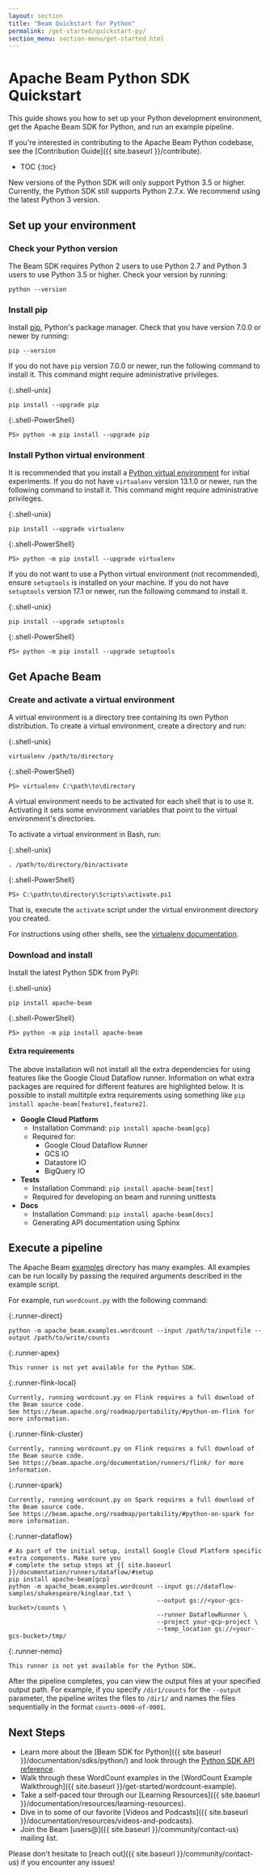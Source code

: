 ```yaml
---
layout: section
title: "Beam Quickstart for Python"
permalink: /get-started/quickstart-py/
section_menu: section-menu/get-started.html
---
```

<!--
Licensed under the Apache License, Version 2.0 (the "License");
you may not use this file except in compliance with the License.
You may obtain a copy of the License at

http://www.apache.org/licenses/LICENSE-2.0

Unless required by applicable law or agreed to in writing, software
distributed under the License is distributed on an "AS IS" BASIS,
WITHOUT WARRANTIES OR CONDITIONS OF ANY KIND, either express or implied.
See the License for the specific language governing permissions and
limitations under the License.
-->

# Apache Beam Python SDK Quickstart

This guide shows you how to set up your Python development environment, get the Apache Beam SDK for Python, and run an example pipeline.

If you're interested in contributing to the Apache Beam Python codebase, see the [Contribution Guide]({{ site.baseurl }}/contribute).

* TOC
{:toc}

New versions of the Python SDK will only support Python 3.5 or higher. Currently, the Python SDK still supports Python 2.7.x. We recommend using the latest Python 3 version.

## Set up your environment

### Check your Python version

The Beam SDK requires Python 2 users to use Python 2.7 and Python 3 users to use Python 3.5 or higher. Check your version by running:

```
python --version
```

### Install pip

Install [pip](https://pip.pypa.io/en/stable/installing/), Python's package manager. Check that you have version 7.0.0 or newer by running:

```
pip --version
```

If you do not have `pip` version 7.0.0 or newer, run the following command to
install it. This command might require administrative privileges.

{:.shell-unix}
```
pip install --upgrade pip
```

{:.shell-PowerShell}
```
PS> python -m pip install --upgrade pip
```


### Install Python virtual environment

It is recommended that you install a [Python virtual environment](http://docs.python-guide.org/en/latest/dev/virtualenvs/)
for initial experiments. If you do not have `virtualenv` version 13.1.0 or
newer, run the following command to install it. This command might require
administrative privileges.

{:.shell-unix}
```
pip install --upgrade virtualenv
```

{:.shell-PowerShell}
```
PS> python -m pip install --upgrade virtualenv
```

If you do not want to use a Python virtual environment (not recommended), ensure
`setuptools` is installed on your machine. If you do not have `setuptools`
version 17.1 or newer, run the following command to install it.

{:.shell-unix}
```
pip install --upgrade setuptools
```

{:.shell-PowerShell}
```
PS> python -m pip install --upgrade setuptools
```

## Get Apache Beam

### Create and activate a virtual environment

A virtual environment is a directory tree containing its own Python distribution. To create a virtual environment, create a directory and run:

{:.shell-unix}
```
virtualenv /path/to/directory
```

{:.shell-PowerShell}
```
PS> virtualenv C:\path\to\directory
```

A virtual environment needs to be activated for each shell that is to use it.
Activating it sets some environment variables that point to the virtual
environment's directories.

To activate a virtual environment in Bash, run:

{:.shell-unix}
```
. /path/to/directory/bin/activate
```

{:.shell-PowerShell}
```
PS> C:\path\to\directory\Scripts\activate.ps1
```

That is, execute the `activate` script under the virtual environment directory you created.

For instructions using other shells, see the [virtualenv documentation](https://virtualenv.pypa.io/en/stable/userguide/#activate-script).

### Download and install

Install the latest Python SDK from PyPI:

{:.shell-unix}
```
pip install apache-beam
```

{:.shell-PowerShell}
```
PS> python -m pip install apache-beam
```

#### Extra requirements

The above installation will not install all the extra dependencies for using features like the Google Cloud Dataflow runner. Information on what extra packages are required for different features are highlighted below. It is possible to install multitple extra requirements using something like `pip install apache-beam[feature1,feature2]`.

- **Google Cloud Platform**
  - Installation Command: `pip install apache-beam[gcp]`
  - Required for:
    - Google Cloud Dataflow Runner
    - GCS IO
    - Datastore IO
    - BigQuery IO
- **Tests**
  - Installation Command: `pip install apache-beam[test]`
  - Required for developing on beam and running unittests
- **Docs**
  - Installation Command: `pip install apache-beam[docs]`
  - Generating API documentation using Sphinx

## Execute a pipeline

The Apache Beam [examples](https://github.com/apache/beam/tree/master/sdks/python/apache_beam/examples) directory has many examples. All examples can be run locally by passing the required arguments described in the example script.

For example, run `wordcount.py` with the following command:

{:.runner-direct}
```
python -m apache_beam.examples.wordcount --input /path/to/inputfile --output /path/to/write/counts
```

{:.runner-apex}
```
This runner is not yet available for the Python SDK.
```

{:.runner-flink-local}
```
Currently, running wordcount.py on Flink requires a full download of the Beam source code.
See https://beam.apache.org/roadmap/portability/#python-on-flink for more information.
```

{:.runner-flink-cluster}
```
Currently, running wordcount.py on Flink requires a full download of the Beam source code.
See https://beam.apache.org/documentation/runners/flink/ for more information.
```

{:.runner-spark}
```
Currently, running wordcount.py on Spark requires a full download of the Beam source code.
See https://beam.apache.org/roadmap/portability/#python-on-spark for more information.
```

{:.runner-dataflow}
```
# As part of the initial setup, install Google Cloud Platform specific extra components. Make sure you
# complete the setup steps at {{ site.baseurl }}/documentation/runners/dataflow/#setup
pip install apache-beam[gcp]
python -m apache_beam.examples.wordcount --input gs://dataflow-samples/shakespeare/kinglear.txt \
                                         --output gs://<your-gcs-bucket>/counts \
                                         --runner DataflowRunner \
                                         --project your-gcp-project \
                                         --temp_location gs://<your-gcs-bucket>/tmp/
```

{:.runner-nemo}
```
This runner is not yet available for the Python SDK.
```

After the pipeline completes, you can view the output files at your specified
output path. For example, if you specify `/dir1/counts` for the `--output`
parameter, the pipeline writes the files to `/dir1/` and names the files
sequentially in the format `counts-0000-of-0001`.

## Next Steps

* Learn more about the [Beam SDK for Python]({{ site.baseurl }}/documentation/sdks/python/)
  and look through the [Python SDK API reference](https://beam.apache.org/releases/pydoc).
* Walk through these WordCount examples in the [WordCount Example Walkthrough]({{ site.baseurl }}/get-started/wordcount-example).
* Take a self-paced tour through our [Learning Resources]({{ site.baseurl }}/documentation/resources/learning-resources).
* Dive in to some of our favorite [Videos and Podcasts]({{ site.baseurl }}/documentation/resources/videos-and-podcasts).
* Join the Beam [users@]({{ site.baseurl }}/community/contact-us) mailing list.

Please don't hesitate to [reach out]({{ site.baseurl }}/community/contact-us) if you encounter any issues!
